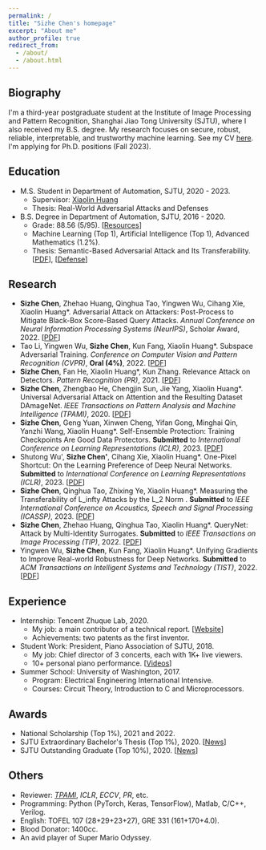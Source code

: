 ```yaml
---
permalink: /
title: "Sizhe Chen's homepage"
excerpt: "About me"
author_profile: true
redirect_from: 
  - /about/
  - /about.html
---
```


  
Biography
------
I'm a third-year postgraduate student at the Institute of Image Processing and Pattern Recognition, Shanghai Jiao Tong University (SJTU), where I also received my B.S. degree. My research focuses on secure, robust, reliable, interpretable, and trustworthy machine learning. See my CV [here](https://drive.google.com/file/d/1KhOlC-7jzFW24zUUARxMNrgVwxxBXxy2/view?usp=sharing). I'm applying for Ph.D. positions (Fall 2023).

Education
------
+ M.S. Student in Department of Automation, SJTU, 2020 - 2023.
   + Supervisor: [Xiaolin Huang](http://www.pami.sjtu.edu.cn/en/xiaolin)
   + Thesis: Real-World Adversarial Attacks and Defenses
+ B.S. Degree in Department of Automation, SJTU, 2016 - 2020.
   + Grade: 88.56 (5/95). [[Resources](https://github.com/AllenChen1998/SJTU-Automation-Materials)]
   + Machine Learning (Top 1), Artificial Intelligence (Top 1), Advanced Mathematics (1.2%).
   + Thesis: Semantic-Based Adversarial Attack and Its Transferability. [[PDF](https://sjcg.jwc.sjtu.edu.cn/375/3/3/Dissertation.html)], [[Defense](https://v.qq.com/x/page/p31356mbu5g.html)]

Research
------
+ **Sizhe Chen**, Zhehao Huang, Qinghua Tao, Yingwen Wu, Cihang Xie, Xiaolin Huang\*. Adversarial Attack on Attackers: Post-Process to Mitigate Black-Box
  Score-Based Query Attacks. *Annual Conference on Neural Information Processing Systems (NeurIPS)*, Scholar Award, 2022. [[PDF](https://neurips.cc/virtual/2022/poster/54907)]
+ Tao Li, Yingwen Wu, **Sizhe Chen**, Kun Fang, Xiaolin Huang\*. Subspace Adversarial Training. *Conference on Computer Vision and Pattern Recognition (CVPR)*, **Oral (4%)**, 2022. [[PDF](https://openaccess.thecvf.com/content/CVPR2022/html/Li_Subspace_Adversarial_Training_CVPR_2022_paper)]
+ **Sizhe Chen**, Fan He, Xiaolin Huang\*, Kun Zhang. Relevance Attack on Detectors. *Pattern Recognition (PR)*, 2021. [[PDF](https://www.sciencedirect.com/science/article/pii/S0031320321006671)]
+ **Sizhe Chen**, Zhengbao He, Chengjin Sun, Jie Yang, Xiaolin Huang\*. Universal Adversarial Attack on Attention and the Resulting Dataset DAmageNet. *IEEE Transactions on Pattern Analysis and Machine Intelligence (TPAMI)*, 2020. [[PDF](https://ieeexplore.ieee.org/document/9238430)]
+ **Sizhe Chen**, Geng Yuan, Xinwen Cheng, Yifan Gong, Minghai Qin, Yanzhi Wang, Xiaolin Huang\*. Self-Ensemble Protection: Training Checkpoints Are Good Data Protectors. **Submitted** to *International Conference on Learning Representations (ICLR)*, 2023. [[PDF](https://openreview.net/forum?id=9MO7bjoAfIA)]
+ Shutong Wu', **Sizhe Chen'**, Cihang Xie, Xiaolin Huang\*. One-Pixel Shortcut: On the Learning Preference of Deep Neural Networks. **Submitted** to *International Conference on Learning Representations (ICLR)*, 2023. [[PDF](https://openreview.net/forum?id=p7G8t5FVn2h)]
+ **Sizhe Chen**, Qinghua Tao, Zhixing Ye, Xiaolin Huang\*. Measuring the Transferability of L_infty Attacks by the L_2 Norm . **Submitted** to *IEEE International Conference on Acoustics, Speech and Signal Processing (ICASSP)*, 2023. [[PDF](https://arxiv.org/abs/2102.10343)]
+ **Sizhe Chen**, Zhehao Huang, Qinghua Tao, Xiaolin Huang\*. QueryNet: Attack by Multi-Identity Surrogates. **Submitted** to *IEEE Transactions on Image Processing (TIP)*, 2022. [[PDF](https://arxiv.org/abs/2105.15010)]
+ Yingwen Wu, **Sizhe Chen**, Kun Fang, Xiaolin Huang\*. Unifying Gradients to Improve Real-world Robustness for Deep Networks. **Submitted** to *ACM Transactions on Intelligent Systems and Technology (TIST)*, 2022. [[PDF](http://arxiv.org/abs/2208.06228)]

Experience
------
+ Internship: Tencent Zhuque Lab, 2020.
   + My job: a main contributor of a technical report. [[Website](https://aisecmatrix.org/en)]
   + Achievements: two patents as the first inventor.
+ Student Work: President, Piano Association of SJTU, 2018.
   + My job: Chief director of 3 concerts, each with 1K+ live viewers.
   + 10+ personal piano performance. [[Videos](https://mp.weixin.qq.com/s/E4ytAAMeRkbODAUqZpq92Q)]
+ Summer School: University of Washington, 2017.
   + Program: Electrical Engineering International Intensive.
   + Courses: Circuit Theory, Introduction to C and Microprocessors.

Awards
------
+ National Scholarship (Top 1%), 2021 and 2022.
+ SJTU Extraordinary Bachelor's Thesis (Top 1%), 2020. [[News](https://news.sjtu.edu.cn/jdzh/20201102/133855.html)]
+ SJTU Outstanding Graduate (Top 10%), 2020. [[News](https://automation.sjtu.edu.cn/show/1081)]

Others
------
+ Reviewer: [*TPAMI*](https://www.computer.org/csdl/journal/tp/2021/12/09600583/1yeDrH64Edq), *ICLR*, *ECCV*, *PR*, etc.
+ Programming: Python (PyTorch, Keras, TensorFlow), Matlab, C/C++, Verilog.
+ English: TOFEL 107 (28+29+23+27), GRE 331 (161+170+4.0).
+ Blood Donator: 1400cc.
+ An avid player of Super Mario Odyssey.
